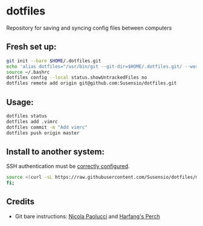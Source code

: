# dotfiles

Repository for saving and syncing config files between computers

## Fresh set up:

``` bash
git init --bare $HOME/.dotfiles.git
echo 'alias dotfiles="/usr/bin/git --git-dir=$HOME/.dotfiles.git/ --work-tree=$HOME"' >> $HOME/.bash_aliases
source ~/.bashrc
dotfiles config --local status.showUntrackedFiles no
dotfiles remote add origin git@github.com:Susensio/dotfiles.git
```

## Usage:

``` bash
dotfiles status
dotfiles add .vimrc
dotfiles commit -m "Add vimrc"
dotfiles push origin master
```

## Install to another system:

SSH authentication must be [correctly configured](https://docs.github.com/en/github/authenticating-to-github/generating-a-new-ssh-key-and-adding-it-to-the-ssh-agent#generating-a-new-ssh-key).

``` bash
source <(curl -sL https://raw.githubusercontent.com/Susensio/dotfiles/master/.github/install.sh)
fi;
```

## Credits

* Git bare instructions:
[Nicola Paolucci](https://developer.atlassian.com/blog/2016/02/best-way-to-store-dotfiles-git-bare-repo/)
and
[Harfang's Perch](https://harfangk.github.io/2016/09/19/manage-dotfiles-with-a-git-bare-repository.html)
